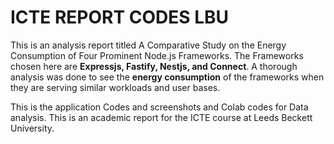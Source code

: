 # ICTE REPORT CODES LBU

This is an analysis report titled A Comparative Study on the Energy Consumption of Four Prominent Node.js Frameworks. The Frameworks chosen here are **Expressjs, Fastify, Nestjs, and Connect**. A thorough analysis was done to see the **energy consumption** of the frameworks when they are serving similar workloads and user bases.

This is the application Codes and screenshots and Colab codes for Data analysis. This is an academic report for the ICTE course at Leeds Beckett University.
